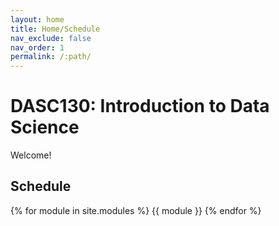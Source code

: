 ```yaml
---
layout: home
title: Home/Schedule
nav_exclude: false
nav_order: 1
permalink: /:path/
---
```


# DASC130: Introduction to Data Science

Welcome!

## Schedule

{% for module in site.modules %}
{{ module }}
{% endfor %}